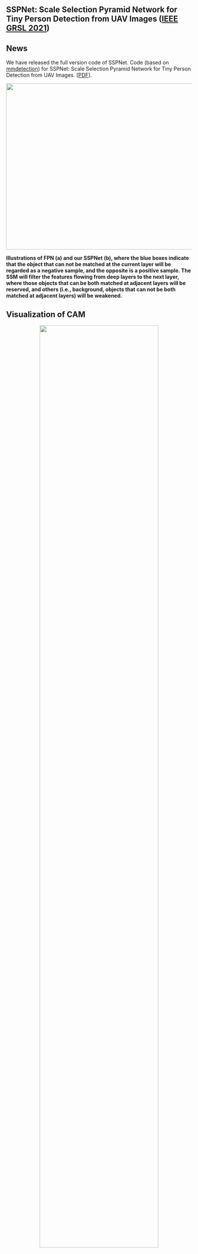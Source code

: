 ## SSPNet: Scale Selection Pyramid Network for Tiny Person Detection from UAV Images ([IEEE GRSL 2021](https://ieeexplore.ieee.org/document/9515145))
## News
We have released the full version code of SSPNet. Code (based on [mmdetection](https://github.com/open-mmlab/mmdetection)) for SSPNet: Scale Selection Pyramid Network for Tiny Person Detection from UAV Images. [[PDF](https://arxiv.org/abs/2107.01548)].


<p align="center">
<img src=https://github.com/MingboHong/SSPNet-Scale-Selection-Pyramid-Network-for-Tiny-Person-Detection-from-UAV-Images/blob/master/img/img1.png width="600px" height="450px">
</p>


**Illustrations of FPN (a) and our SSPNet (b), where the blue boxes indicate that the object that can not be matched at the current layer will be regarded as a negative sample, and the opposite is a positive sample. The SSM will filter the features flowing from deep layers to the next layer, where those objects that can be both matched at adjacent layers will be reserved, and others (i.e., background, objects that can not be both matched at adjacent layers) will be weakened.**



## Visualization of CAM
<p align="center">
<img src=https://github.com/MingboHong/SSPNet-Scale-Selection-Pyramid-Network-for-Tiny-Person-Detection-from-UAV-Images/blob/master/img/cam.png width="80%" height="80%">
</p>


## Qualitative results
<p align="center">
<img src=https://github.com/MingboHong/SSPNet-Scale-Selection-Pyramid-Network-for-Tiny-Person-Detection-from-UAV-Images/blob/master/img/visualization.png width="80%" height="80%">
</p>

## Requirements

```
pytorch = 1.10.0
python = 3.7.10
cuda = 10.2
numpy = 1.21.2
mmcv-full = 1.3.18 
mmdet = 2.19.0
```
You can also use this command
```
pip install -r requirements.txt
```

## How to use?

>  Config file
>> config/sspnet/faster_rcnn_r50_sspnet_1x_coco.py (Anchor-based).  
>> config/sspnet/fovea_r50_sspnet_4x4_1x_coco.py (Anchor-free).

> Scale Selection Pyramid Network
>> mmdet/models/necks/ssfpn.py

> Weight Sampler
>> mmdet/core/bbox/samplers/ic_neg_sampler.py 


## How to train?

```
./dist_train.sh ../config/sspnet/faster_rcnn_r50_sspnet_1x_coco.py 2
```
or
```
./dist_train.sh ../config/sspnet/fovea_r50_sspnet_4x4_1x_coco.py 2
```
## How to test?
```
./dist_test.sh ../config/sspnet/faster_rcnn_r50_sspnet_1x_coco.py ../{your_checkpoint_path} 2 --eval bbox 
```
or
```
./dist_test.sh ../config/sspnet/fovea_r50_sspnet_4x4_1x_coco.py ../{your_checkpoint_path} 2 --eval bbox 
```
## How to get dataset?
You can download the TinyPerson Dataset in [here](https://github.com/ucas-vg/TinyBenchmark). Our custom dataset is coming soon.

## Pretrained model
faster_rcnn_r50_sspnet:

Google Drive:https://drive.google.com/file/d/1IfPCt5xZqqBJ3sYVIuD5F9l29Jcy2Hn1/view?usp=sharing

Baidu Drive: https://pan.baidu.com/s/1Ssrf8VEBX8lXDTPn5025zQ  ```passwd:l25j```

## Customized label
Google Drive:https://drive.google.com/file/d/1KNACRARakvBYUuYcMUTgrfE2II_balZx/view?usp=sharing

Baidu Drive: https://pan.baidu.com/s/1-EE-libZHlwswcmYnJtVkg ```passwd:x433```

## TOD
- [x] release customized label
- [x] release pretrain model
- [x] add quantitative results

## Citation

If you use this code or ideas from the paper for your research, please cite our paper:

```
@article{hong2021sspnet,
  title={SSPNet: Scale Selection Pyramid Network for Tiny Person Detection From UAV Images},
  author={Hong, Mingbo and Li, Shuiwang and Yang, Yuchao and Zhu, Feiyu and Zhao, Qijun and Lu, Li},
  journal={IEEE Geoscience and Remote Sensing Letters},
  year={2021},
  publisher={IEEE}
}
```

## Reference
[1] Chen, Kai, et al. "MMDetection: Open mmlab detection toolbox and benchmark." arXiv preprint arXiv:1906.07155 (2019).  

[2] Yu, Xuehui, et al. "Scale match for tiny person detection." Proceedings of the IEEE/CVF Winter Conference on Applications of Computer Vision. 2020.
## Contact
kris@stu.scu.edu.cn
